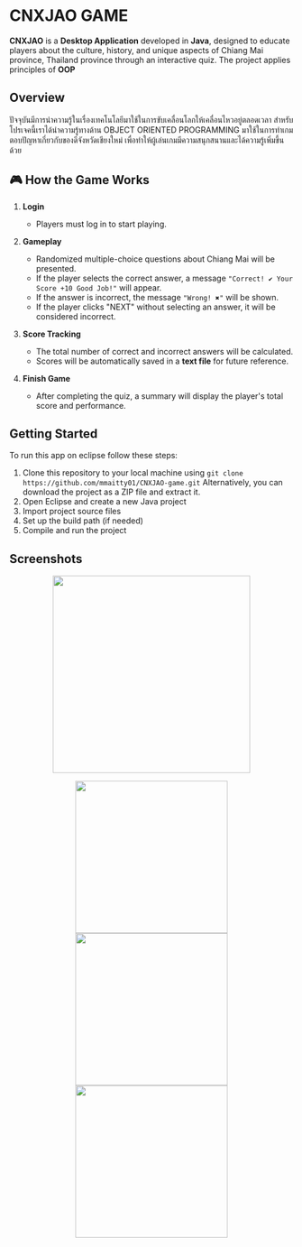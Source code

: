 #  CNXJAO GAME
**CNXJAO** is a **Desktop Application** developed in **Java**, designed to educate players about the culture, history, and unique aspects of Chiang Mai province, Thailand province through an interactive quiz. The project applies principles of **OOP**

## Overview

ปัจจุบันมีการนำความรู้ในเรื่องเทคโนโลยีมาใช้ในการขับเคลื่อนโลกให้เคลื่อนไหวอยู่ตลอดเวลา สำหรับโปรเจคนี้เราได้นำความรู้ทางด้าน OBJECT ORIENTED PROGRAMMING มาใช้ในการทำเกมตอบปัญหาเกี่ยวกับของดีจังหวัดเชียงใหม่ เพื่อทำให้ผู้เล่นเกมมีความสนุกสนานและได้ความรู้เพิ่มขึ้นด้วย

## 🎮 How the Game Works  

1. **Login**  
   - Players must log in to start playing.  

2. **Gameplay**  
   - Randomized multiple-choice questions about Chiang Mai will be presented.  
   - If the player selects the correct answer, a message `"Correct! ✔ Your Score +10 Good Job!"` will appear.  
   - If the answer is incorrect, the message `"Wrong! ✖"` will be shown.  
   - If the player clicks "NEXT" without selecting an answer, it will be considered incorrect.  

3. **Score Tracking**  
   - The total number of correct and incorrect answers will be calculated.  
   - Scores will be automatically saved in a **text file** for future reference.  

4. **Finish Game**  
   - After completing the quiz, a summary will display the player's total score and performance.  


## Getting Started
To run this app on eclipse follow these steps:
1. Clone this repository to your local machine using `git clone https://github.com/mmaitty01/CNXJAO-game.git` Alternatively, you can download the project as a ZIP file and extract it.
2. Open Eclipse and create a new Java project
3. Import project source files
4. Set up the build path (if needed)
5. Compile and run the project

## Screenshots
<p align="center"><img width="350" src = "https://github.com/user-attachments/assets/97af6415-40b7-4b23-834a-2d8388ac3869"> </p>
<p align="center"><img width="270" src = "https://github.com/user-attachments/assets/0d075544-da1a-4bb1-8167-77f7e442420c"> <img width="270" src = "https://github.com/user-attachments/assets/1846dc70-68d0-4616-ac28-e6b632a70e5e"> <img width="270" src = "https://github.com/user-attachments/assets/9d579633-302f-4747-beaf-aa4fa8e6b574"></p>

